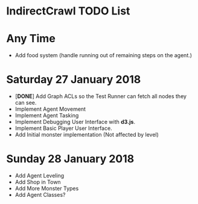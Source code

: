# IndirectCrawl TODO List

# Any Time
- Add food system (handle running out of remaining steps on the agent.)

# Saturday 27 January 2018
- [**DONE**] Add Graph ACLs so the Test Runner can fetch all nodes they can see.
- Implement Agent Movement
- Implement Agent Tasking
- Implement Debugging User Interface with **d3.js**.
- Implement Basic Player User Interface.
- Add Initial monster implementation (Not affected by level)

# Sunday 28 January 2018
- Add Agent Leveling
- Add Shop in Town
- Add More Monster Types
- Add Agent Classes?